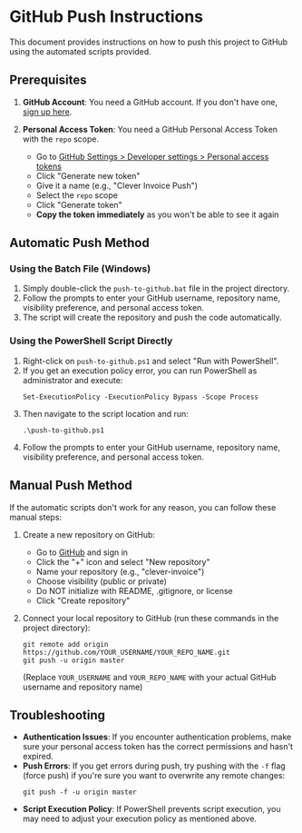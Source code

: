 # GitHub Push Instructions

This document provides instructions on how to push this project to GitHub using the automated scripts provided.

## Prerequisites

1. **GitHub Account**: You need a GitHub account. If you don't have one, [sign up here](https://github.com/join).

2. **Personal Access Token**: You need a GitHub Personal Access Token with the `repo` scope.
   - Go to [GitHub Settings > Developer settings > Personal access tokens](https://github.com/settings/tokens)
   - Click "Generate new token"
   - Give it a name (e.g., "Clever Invoice Push")
   - Select the `repo` scope
   - Click "Generate token"
   - **Copy the token immediately** as you won't be able to see it again

## Automatic Push Method

### Using the Batch File (Windows)

1. Simply double-click the `push-to-github.bat` file in the project directory.
2. Follow the prompts to enter your GitHub username, repository name, visibility preference, and personal access token.
3. The script will create the repository and push the code automatically.

### Using the PowerShell Script Directly

1. Right-click on `push-to-github.ps1` and select "Run with PowerShell".
2. If you get an execution policy error, you can run PowerShell as administrator and execute:
   ```
   Set-ExecutionPolicy -ExecutionPolicy Bypass -Scope Process
   ```
3. Then navigate to the script location and run:
   ```
   .\push-to-github.ps1
   ```
4. Follow the prompts to enter your GitHub username, repository name, visibility preference, and personal access token.

## Manual Push Method

If the automatic scripts don't work for any reason, you can follow these manual steps:

1. Create a new repository on GitHub:
   - Go to [GitHub](https://github.com/) and sign in
   - Click the "+" icon and select "New repository"
   - Name your repository (e.g., "clever-invoice")
   - Choose visibility (public or private)
   - Do NOT initialize with README, .gitignore, or license
   - Click "Create repository"

2. Connect your local repository to GitHub (run these commands in the project directory):
   ```
   git remote add origin https://github.com/YOUR_USERNAME/YOUR_REPO_NAME.git
   git push -u origin master
   ```
   (Replace `YOUR_USERNAME` and `YOUR_REPO_NAME` with your actual GitHub username and repository name)

## Troubleshooting

- **Authentication Issues**: If you encounter authentication problems, make sure your personal access token has the correct permissions and hasn't expired.
- **Push Errors**: If you get errors during push, try pushing with the `-f` flag (force push) if you're sure you want to overwrite any remote changes:
  ```
  git push -f -u origin master
  ```
- **Script Execution Policy**: If PowerShell prevents script execution, you may need to adjust your execution policy as mentioned above.